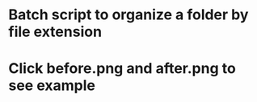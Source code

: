# Batch script to organize a folder by file extension
# Click before.png and after.png to see example
